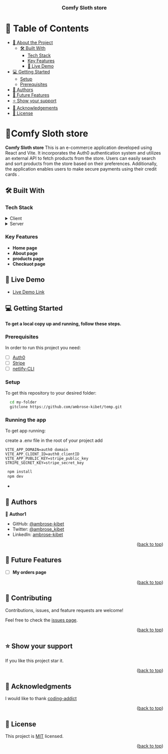 <a name="readme-top"></a>

<div align="center">

  <br/>

  <h3><b>Comfy Sloth store </b></h3>

</div>

<!-- TABLE OF CONTENTS -->

# 📗 Table of Contents

- [📖 About the Project](#about-project)
  - [🛠 Built With](#built-with)
    - [Tech Stack](#tech-stack)
    - [Key Features](#key-features)
    - [🚀 Live Demo](#live-demo)
- [💻 Getting Started](#getting-started)
  - [Setup](#setup)
  - [Prerequisites](#prerequisites)
- [👥 Authors](#authors)
- [🔭 Future Features](#future-features)
- [⭐️ Show your support](#support)
- [🙏 Acknowledgements](#acknowledgements)
- [📝 License](#license)

<!-- PROJECT DESCRIPTION -->

# 📖Comfy Sloth store <a name="about-project"></a>

**Comfy Sloth store** This is an e-commerce application developed using React and Vite. It incorporates the Auth0 authentication system and utilizes an external API to fetch products from the store. Users can easily search and sort products from the store based on their preferences. Additionally, the application enables users to make secure payments using their credit cards .

## 🛠 Built With <a name="built-with"></a>

### Tech Stack <a name="tech-stack"></a>

<details>
  <summary>Client</summary>
  <ul> 
   <li><a href="https://react.dev/">React js</a></li>
    <li><a href="https://vitejs.dev/">Vite</a></li>
  </ul>
 
</details>
<details>
 <summary>Server</summary>
  <ul> 
   <li><a href="https://www.netlify.com/products/functions/">Netlify functions</a></li>
 
  </ul>
  </details>

<!-- Features -->

### Key Features <a name="key-features"></a>

- **Home page**
- **About page**
- **products page**
- **Checkuot page**

## 🚀 Live Demo <a name="live-demo"></a>

- [Live Demo Link](https://react-bookstore003.netlify.app)

<!-- GETTING STARTED -->

## 💻 Getting Started <a name="getting-started"></a>

#### To get a local copy up and running, follow these steps.

### Prerequisites

In order to run this project you need:

- [ ] [Auth0](https://auth0.com/)
- [ ] [Stripe](https://stripe.com/docs/payments/quickstart)
- [ ] [netlify-CLI ](https://www.npmjs.com/package/netlify-cli)

<!--
Example command:

```sh
 gem install rails
```
 -->

### Setup

To get this repository to your desired folder:

```sh
  cd my-folder
  gitclone https://github.com/ambrose-kibet/temp.git
```

### Running the app

To get app running:

create a .env file in the root of your project
add

```
VITE_APP_DOMAIN=auth0 domain
VITE_APP_CLIENT_ID=auth0_clientID
VITE_APP_PUBLIC_KEY=stripe_public_key
STRIPE_SECRET_KEY=stripe_secret_key
```

```sh
 npm install
 npm dev
```

- <!-- AUTHORS -->

## 👥 Authors <a name="authors"></a>

👤 **Author1**

- GitHub: [@ambrose-kibet](https://github.com/ambrose-kibet)
- Twitter: [@ambrose_kibet](https://twitter.com/ambrose_kibet)
- LinkedIn: [ambrose-kibet](https://www.linkedin.com/in/ambrose-kibet-56a791122/)

<p align="right">(<a href="#readme-top">back to top</a>)</p>

<!-- FUTURE FEATURES -->

## 🔭 Future Features <a name="future-features"></a>

- [ ] **My orders page**

<p align="right">(<a href="#readme-top">back to top</a>)</p>

<!-- CONTRIBUTING -->

## 🤝 Contributing <a name="contributing"></a>

Contributions, issues, and feature requests are welcome!

Feel free to check the [issues page](../../issues/).

<p align="right">(<a href="#readme-top">back to top</a>)</p>

<!-- SUPPORT -->

## ⭐️ Show your support <a name="support"></a>

If you like this project star it.

<p align="right">(<a href="#readme-top">back to top</a>)</p>

<!-- ACKNOWLEDGEMENTS -->

## 🙏 Acknowledgments <a name="acknowledgements"></a>

I would like to thank [coding-addict](https://www.youtube.com/c/CodingAddict/playlists)

<p align="right">(<a href="#readme-top">back to top</a>)</p>

<!-- LICENSE -->

## 📝 License <a name="license"></a>

This project is [MIT](./LICENSE) licensed.

<p align="right">(<a href="#readme-top">back to top</a>)</p>
